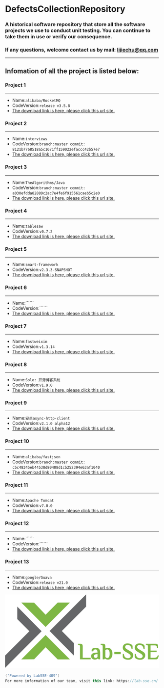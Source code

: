 # DefectsCollectionRepository
### A historical software repository that store all the software projects we use to conduct unit testing. You can continue to take them in use or verify our consequence. 
### If any questions, welcome contact us by mail: lijiechu@qq.com
---
## Infomation of all the project is listed below:
### Project 1
---
- Name:```alibaba/RocketMQ```
- CodeVersion:```release v3.5.8```
- [The download link is here, please click this url site.](https://github.com/alibaba/RocketMQ/releases/tag/v3.5.8)

### Project 2
---
- Name:```interviews```
- CodeVersion:```branch:master commit: 8121b7768518a5c1671ff159022efaccc42b57e7```
- [The download link is here, please click this url site.](https://github.com/kdn251/interviews/tree/8121b7768518a5c1671ff159022efaccc42b57e7)

### Project 3
---
- Name:```TheAlgorithms/Java```
- CodeVersion:```branch:master commit: a030efdda82889c2ac7e4fe6f915561caeb5c2e0```
- [The download link is here, please click this url site.](https://github.com/TheAlgorithms/Java/tree/a030efdda82889c2ac7e4fe6f915561caeb5c2e0)

### Project 4
---
- Name:```tablesaw```
- CodeVersion:```v0.7.2```
- [The download link is here, please click this url site.](https://github.com/lwhite1/tablesaw/tree/v0.7.2)

### Project 5
---
- Name:```smart-framework```
- CodeVersion:```v2.3.3-SNAPSHOT```
- [The download link is here, please click this url site.](http://git.oschina.net/huangyong/smart-framework)

### Project 6
---
- Name:``````
- CodeVersion:``````
- [The download link is here, please click this url site.](http://git.oschina.net/huangyong/smart-framework)

### Project 7
---
- Name:```fastweixin```
- CodeVersion:```v1.3.14```
- [The download link is here, please click this url site.](http://git.oschina.net/pyinjava/fastweixin/tree/v1.3.4)

### Project 8
---
- Name:```Solo: 开源博客系统```
- CodeVersion:```v1.9.0```
- [The download link is here, please click this url site.](https://github.com/flyboss/solo/tree/v1.9.0)

### Project 9
---
- Name:```安卓async-http-client```
- CodeVersion:```v2.1.0 alpha12```
- [The download link is here, please click this url site.](https://github.com/AsyncHttpClient/async-http-client)

### Project 10
---
- Name:```alibaba/fastjson```
- CodeVersion:```branch:master commit: c5c48345eb44538d80408d1cb252394e63af1040```
- [The download link is here, please click this url site.](https://github.com/alibaba/fastjson/tree/c5c48345eb44538d80408d1cb252394e63af1040)

### Project 11
---
- Name:```Apache Tomcat```
- CodeVersion:```v7.0.0```
- [The download link is here, please click this url site.](http://archive.apache.org/dist/tomcat/tomcat-7/v7.0.0-beta/)

### Project 12
---
- Name:``````
- CodeVersion:``````
- [The download link is here, please click this url site.]()

### Project 13
---
- Name:```google/Guava```
- CodeVersion:```release v21.0```
- [The download link is here, please click this url site.](https://github.com/google/guava/tree/v21.0)

 ![image](https://github.com/jaki2012/DefectsCollectionRepository/raw/master/Logo.png)
```java
("Powered by LabSSE-409")
For more information of our team, visit this link: https://lab-sse.cn/
```
